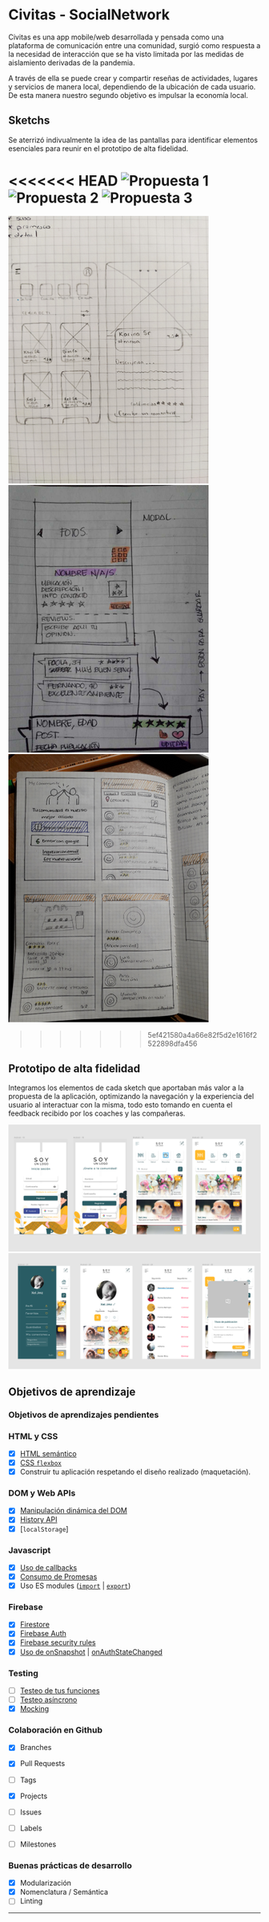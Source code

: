 # Civitas - SocialNetwork

Civitas es una app mobile/web desarrollada y pensada como una plataforma de comunicación entre una comunidad, surgió como respuesta a la necesidad de interacción que se ha visto limitada por las medidas de aislamiento derivadas de la pandemia.

A través de ella se puede crear y compartir reseñas de actividades, lugares y servicios de manera local, dependiendo de la ubicación de cada usuario. De esta manera nuestro segundo objetivo es impulsar la economía local.

## Sketchs

Se aterrizó indivualmente la idea de las pantallas para identificar elementos esenciales para reunir en el prototipo de alta fidelidad.

<<<<<<< HEAD
![Propuesta 1](img_readme/sketch_Kari.jpg=100x20)
![Propuesta 2](img_readme/sketch_Xel.jpg=100x20)
![Propuesta 3](img_readme/sketch_Bren.jpg=100x20)
=======
<img src="img_readme/sketch_Kari.jpg" width="400"/>
<img src="img_readme/sketch_Xel.jpg" width="400"/>
<img src="img_readme/sketch_Bren.jpg" width="400"/>

> > > > > > > 5ef421580a4a66e82f5d2e1616f2522898dfa456

## Prototipo de alta fidelidad

Integramos los elementos de cada sketch que aportaban más valor a la propuesta de la aplicación, optimizando la navegación y la experiencia del usuario al interactuar con la misma, todo esto tomando en cuenta el feedback recibido por los coaches y las compañeras.

![Propuesta final](img_readme/figma1.png)
![Propuesta final](img_readme/figma2.png)

## Objetivos de aprendizaje

### Objetivos de aprendizajes pendientes

### HTML y CSS

- [x] [HTML semántico](https://developer.mozilla.org/en-US/docs/Glossary/Semantics#Semantics_in_HTML)
- [x] [CSS `flexbox`](https://css-tricks.com/snippets/css/a-guide-to-flexbox/)
- [x] Construir tu aplicación respetando el diseño realizado (maquetación).

### DOM y Web APIs

- [x] [Manipulación dinámica del DOM](https://developer.mozilla.org/es/docs/Referencia_DOM_de_Gecko/Introducci%C3%B3n)
- [x] [History API](https://developer.mozilla.org/es/docs/DOM/Manipulando_el_historial_del_navegador)
- [x] [`localStorage`]

### Javascript

- [x] [Uso de callbacks](https://developer.mozilla.org/es/docs/Glossary/Callback_function)
- [x] [Consumo de Promesas](https://scotch.io/tutorials/javascript-promises-for-dummies#toc-consuming-promises)
- [x] Uso ES modules
      ([`import`](https://developer.mozilla.org/en-US/docs/Web/JavaScript/Reference/Statements/import)
      | [`export`](https://developer.mozilla.org/en-US/docs/Web/JavaScript/Reference/Statements/export))

### Firebase

- [x] [Firestore](https://firebase.google.com/docs/firestore)
- [x] [Firebase Auth](https://firebase.google.com/docs/auth/web/start)
- [x] [Firebase security rules](https://firebase.google.com/docs/rules)
- [x] [Uso de onSnapshot](https://firebase.google.com/docs/firestore/query-data/listen)
      | [onAuthStateChanged](https://firebase.google.com/docs/auth/web/start#set_an_authentication_state_observer_and_get_user_data)

### Testing

- [ ] [Testeo de tus funciones](https://jestjs.io/docs/es-ES/getting-started)
- [ ] [Testeo asíncrono](https://jestjs.io/docs/es-ES/asynchronous)
- [x] [Mocking](https://jestjs.io/docs/es-ES/manual-mocks)

### Colaboración en Github

- [x] Branches
- [x] Pull Requests
- [ ] Tags

- [x] Projects
- [ ] Issues
- [ ] Labels
- [ ] Milestones

### Buenas prácticas de desarrollo

- [x] Modularización
- [x] Nomenclatura / Semántica
- [ ] Linting

---
